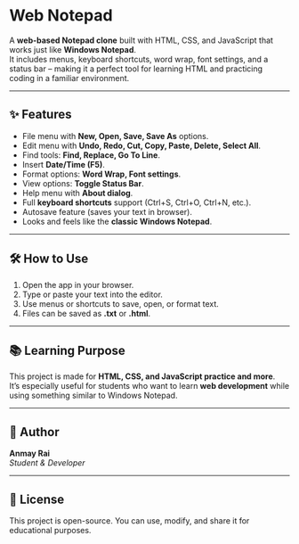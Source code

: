 # Web Notepad

A **web-based Notepad clone** built with HTML, CSS, and JavaScript that works just like **Windows Notepad**.  
It includes menus, keyboard shortcuts, word wrap, font settings, and a status bar – making it a perfect tool for learning HTML and practicing coding in a familiar environment.

---

## ✨ Features
- File menu with **New, Open, Save, Save As** options.  
- Edit menu with **Undo, Redo, Cut, Copy, Paste, Delete, Select All**.  
- Find tools: **Find, Replace, Go To Line**.  
- Insert **Date/Time (F5)**.  
- Format options: **Word Wrap, Font settings**.  
- View options: **Toggle Status Bar**.  
- Help menu with **About dialog**.  
- Full **keyboard shortcuts** support (Ctrl+S, Ctrl+O, Ctrl+N, etc.).  
- Autosave feature (saves your text in browser).  
- Looks and feels like the **classic Windows Notepad**.


---

## 🛠️ How to Use
1. Open the app in your browser.  
2. Type or paste your text into the editor.  
3. Use menus or shortcuts to save, open, or format text.  
4. Files can be saved as **.txt** or **.html**.  

---

## 📚 Learning Purpose
This project is made for **HTML, CSS, and JavaScript practice and more**.  
It’s especially useful for students who want to learn **web development** while using something similar to Windows Notepad.

---

## 👤 Author
**Anmay Rai**  
*Student & Developer*  

---

## 📜 License
This project is open-source. You can use, modify, and share it for educational purposes.  
